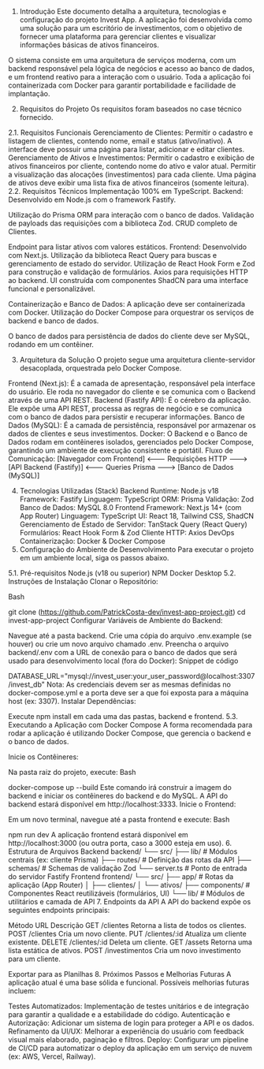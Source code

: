 1. Introdução
Este documento detalha a arquitetura, tecnologias e configuração do projeto Invest App. A aplicação foi desenvolvida como uma solução para um escritório de investimentos, com o objetivo de fornecer uma plataforma para gerenciar clientes e visualizar informações básicas de ativos financeiros.

O sistema consiste em uma arquitetura de serviços moderna, com um backend responsável pela lógica de negócios e acesso ao banco de dados, e um frontend reativo para a interação com o usuário. Toda a aplicação foi containerizada com Docker para garantir portabilidade e facilidade de implantação.

2. Requisitos do Projeto
Os requisitos foram baseados no case técnico fornecido.

2.1. Requisitos Funcionais
Gerenciamento de Clientes:
Permitir o cadastro e listagem de clientes, contendo nome, email e status (ativo/inativo).
A interface deve possuir uma página para listar, adicionar e editar clientes.
Gerenciamento de Ativos e Investimentos:
Permitir o cadastro e exibição de ativos financeiros por cliente, contendo nome do ativo e valor atual.
Permitir a visualização das alocações (investimentos) para cada cliente.
Uma página de ativos deve exibir uma lista fixa de ativos financeiros (somente leitura).
2.2. Requisitos Técnicos
Implementação 100% em TypeScript.
Backend:
Desenvolvido em Node.js com o framework Fastify.


Utilização do Prisma ORM para interação com o banco de dados.
Validação de payloads das requisições com a biblioteca Zod.
CRUD completo de Clientes.


Endpoint para listar ativos com valores estáticos.
Frontend:
Desenvolvido com Next.js.
Utilização da biblioteca React Query para buscas e gerenciamento de estado do servidor.
Utilização de React Hook Form e Zod para construção e validação de formulários.
Axios para requisições HTTP ao backend.
UI construída com componentes ShadCN para uma interface funcional e personalizável.

Containerização e Banco de Dados:
A aplicação deve ser containerizada com Docker.
Utilização do Docker Compose para orquestrar os serviços de backend e banco de dados.


O banco de dados para persistência de dados do cliente deve ser MySQL, rodando em um contêiner.


3. Arquitetura da Solução
O projeto segue uma arquitetura cliente-servidor desacoplada, orquestrada pelo Docker Compose.

Frontend (Next.js): É a camada de apresentação, responsável pela interface do usuário. Ele roda no navegador do cliente e se comunica com o Backend através de uma API REST.
Backend (Fastify API): É o cérebro da aplicação. Ele expõe uma API REST, processa as regras de negócio e se comunica com o banco de dados para persistir e recuperar informações.
Banco de Dados (MySQL): É a camada de persistência, responsável por armazenar os dados de clientes e seus investimentos.
Docker: O Backend e o Banco de Dados rodam em contêineres isolados, gerenciados pelo Docker Compose, garantindo um ambiente de execução consistente e portátil.
Fluxo de Comunicação:
[Navegador com Frontend] <--- Requisições HTTP ---> [API Backend (Fastify)] <--- Queries Prisma ---> [Banco de Dados (MySQL)]

4. Tecnologias Utilizadas (Stack)
Backend
Runtime: Node.js v18
Framework: Fastify
Linguagem: TypeScript
ORM: Prisma
Validação: Zod
Banco de Dados: MySQL 8.0
Frontend
Framework: Next.js 14+ (com App Router)
Linguagem: TypeScript
UI: React 18, Tailwind CSS, ShadCN
Gerenciamento de Estado de Servidor: TanStack Query (React Query)
Formulários: React Hook Form & Zod
Cliente HTTP: Axios
DevOps
Containerização: Docker & Docker Compose
5. Configuração do Ambiente de Desenvolvimento
Para executar o projeto em um ambiente local, siga os passos abaixo.

5.1. Pré-requisitos
Node.js (v18 ou superior)
NPM
Docker Desktop
5.2. Instruções de Instalação
Clonar o Repositório:

Bash

git clone (https://github.com/PatrickCosta-dev/invest-app-project.git)
cd invest-app-project
Configurar Variáveis de Ambiente do Backend:

Navegue até a pasta backend.
Crie uma cópia do arquivo .env.example (se houver) ou crie um novo arquivo chamado .env.
Preencha o arquivo backend/.env com a URL de conexão para o banco de dados que será usado para desenvolvimento local (fora do Docker):
Snippet de código

DATABASE_URL="mysql://invest_user:your_user_password@localhost:3307/invest_db"
Nota: As credenciais devem ser as mesmas definidas no docker-compose.yml e a porta deve ser a que foi exposta para a máquina host (ex: 3307).
Instalar Dependências:

Execute npm install em cada uma das pastas, backend e frontend.
5.3. Executando a Aplicação com Docker Compose
A forma recomendada para rodar a aplicação é utilizando Docker Compose, que gerencia o backend e o banco de dados.

Inicie os Contêineres:

Na pasta raiz do projeto, execute:
Bash

docker-compose up --build
Este comando irá construir a imagem do backend e iniciar os contêineres do backend e do MySQL. A API do backend estará disponível em http://localhost:3333.
Inicie o Frontend:

Em um novo terminal, navegue até a pasta frontend e execute:
Bash

npm run dev
A aplicação frontend estará disponível em http://localhost:3000 (ou outra porta, caso a 3000 esteja em uso).
6. Estrutura de Arquivos
Backend
backend/
└── src/
    ├── lib/            # Módulos centrais (ex: cliente Prisma)
    ├── routes/         # Definição das rotas da API
    ├── schemas/        # Schemas de validação Zod
    └── server.ts       # Ponto de entrada do servidor Fastify
Frontend
frontend/
└── src/
    ├── app/            # Rotas da aplicação (App Router)
    │   ├── clientes/
    │   └── ativos/
    ├── components/     # Componentes React reutilizáveis (formulários, UI)
    └── lib/            # Módulos de utilitários e camada de API
7. Endpoints da API
A API do backend expõe os seguintes endpoints principais:

Método	URL	Descrição
GET	/clientes	Retorna a lista de todos os clientes.
POST	/clientes	Cria um novo cliente.
PUT	/clientes/:id	Atualiza um cliente existente.
DELETE	/clientes/:id	Deleta um cliente.
GET	/assets	Retorna uma lista estática de ativos.
POST	/investimentos	Cria um novo investimento para um cliente.

Exportar para as Planilhas
8. Próximos Passos e Melhorias Futuras
A aplicação atual é uma base sólida e funcional. Possíveis melhorias futuras incluem:

Testes Automatizados: Implementação de testes unitários e de integração para garantir a qualidade e a estabilidade do código.
Autenticação e Autorização: Adicionar um sistema de login para proteger a API e os dados.
Refinamento da UI/UX: Melhorar a experiência do usuário com feedback visual mais elaborado, paginação e filtros.
Deploy: Configurar um pipeline de CI/CD para automatizar o deploy da aplicação em um serviço de nuvem (ex: AWS, Vercel, Railway).
